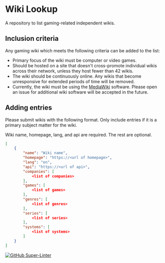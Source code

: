 # Wiki Lookup
A repository to list gaming-related independent wikis.

## Inclusion criteria
Any gaming wiki which meets the following criteria can be added to the list:
* Primary focus of the wiki must be computer or video games.
* Should be hosted on a site that doesn't cross-promote individual wikis across their network, unless they host fewer than 42 wikis.
* The wiki should be continuously online. Any wikis that become unresponsive for extended periods of time will be removed.
* Currently, the wiki must be using the [MediaWiki](https://www.mediawiki.org/wiki/MediaWiki) software. Please open an issue for additional wiki software will be accepted in the future.

## Adding entries
Please submit wikis with the following format. Only include entries if it is a primary subject matter for the wiki.

Wiki name, homepage, lang, and api are required. The rest are optional.
```json
[
    {
        "name": "Wiki name",
        "homepage": "https://<url of homepage>",
        "lang": "en",
        "api": "https://<url of api>",
        "companies": [
            <list of companies>
        ],
        "games": [
            <list of games>
        ],
        "genres": [
            <list of genres>
        ],
        "series": [
            <list of series>
        ],
        "systems": [
            <list of systems>
        ]
    }
]
```
[![GitHub Super-Linter](https://github.com/GameWikis/WikiLookup/workflows/Lint%20Code%20Base/badge.svg)](https://github.com/marketplace/actions/super-linter)
